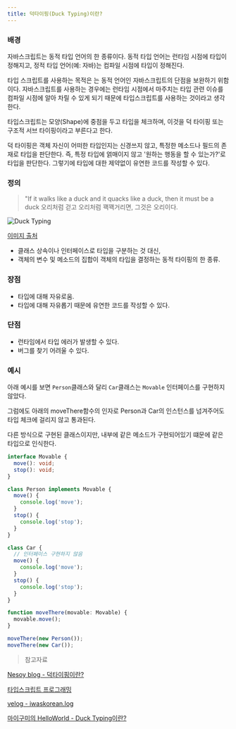 ```yaml
---
title: 덕타이핑(Duck Typing)이란?
---
```


### 배경

자바스크립트는 동적 타입 언어의 한 종류이다. 동적 타입 언어는 런타임 시점에 타입이 정해지고, 정적 타입 언어(예: 자바)는 컴파일 시점에 타입이 정해진다.

타입 스크립트를 사용하는 목적은 는 동적 언어인 자바스크립트의 단점을 보완하기 위함이다. 자바스크립트를 사용하는 경우에는 런타임 시점에서 마주치는 타입 관련 이슈를 컴파일 시점에 알아 차릴 수 있게 되기 때문에 타입스크립트를 사용하는 것이라고 생각한다.

타입스크립트는 모양(Shape)에 중점을 두고 타입을 체크하며, 이것을 덕 타이핑 또는 구조적 서브 타이핑이라고 부른다고 한다.

덕 타이핑은 객체 자신이 어떠한 타입인지는 신경쓰지 않고, 특정한 메소드나 필드의 존재로 타입을 판단한다. 즉, 특정 타입에 얽매이지 않고 '원하는 행동을 할 수 있는가?'로 타입을 판단한다.
그렇기에 타입에 대한 제약없이 유연한 코드를 작성할 수 있다.

### 정의

> "If it walks like a duck and it quacks like a duck, then it must be a duck
> 오리처럼 걷고 오리처럼 꽥꽥거리면, 그것은 오리이다.

![Duck Typing](https://devopedia.org/images/article/24/2998.1514520209.jpg)

[이미지 출처](https://devopedia.org/duck-typing)

- 클래스 상속이나 인터페이스로 타입을 구분하는 것 대신,
- 객체의 변수 및 메소드의 집합이 객체의 타입을 결정하는 동적 타이핑의 한 종류.

### 장점

- 타입에 대해 자유로움.
- 타입에 대해 자유롭기 때문에 유연한 코드를 작성할 수 있다.

### 단점

- 런타임에서 타입 에러가 발생할 수 있다.
- 버그를 찾기 어려울 수 있다.

### 예시

아래 예시를 보면 `Person`클래스와 달리 `Car`클래스는 `Movable` 인터페이스를 구현하지 않았다.

그럼에도 아래의 moveThere함수의 인자로 Person과 Car의 인스턴스를 넘겨주어도 타입 체크에 걸리지 않고 통과된다.

다른 방식으로 구현된 클래스이지만, 내부에 같은 메소드가 구현되어있기 떄문에 같은 타입으로 인식한다.

```ts
interface Movable {
  move(): void;
  stop(): void;
}

class Person implements Movable {
  move() {
    console.log('move');
  }
  stop() {
    console.log('stop');
  }
}

class Car {
  // 인터페이스 구현하지 않음
  move() {
    console.log('move');
  }
  stop() {
    console.log('stop');
  }
}

function moveThere(movable: Movable) {
  movable.move();
}

moveThere(new Person());
moveThere(new Car());
```

> 참고자료

[Nesoy blog - 덕타이핑이란?](https://nesoy.github.io/articles/2018-02/Duck-Typing)

[타입스크립트 프로그래밍](http://www.yes24.com/Product/Goods/90265564?OzSrank=2)

[velog - iwaskorean.log](https://velog.io/@iwaskorean/JavaScript-33%EA%B0%80%EC%A7%80-%EA%B0%9C%EB%85%90-3.-Implicit-Explicit-Coercion-and-Duck-Typing%EC%95%94%EC%8B%9C%EC%A0%81-%EB%AA%85%EC%8B%9C%EC%A0%81-%ED%98%95%EB%B3%80%ED%99%98%EA%B3%BC-%EB%8D%95-%ED%83%80%EC%9D%B4%ED%95%91)

[마이구미의 HelloWorld - Duck Typing이란?](https://mygumi.tistory.com/367)
